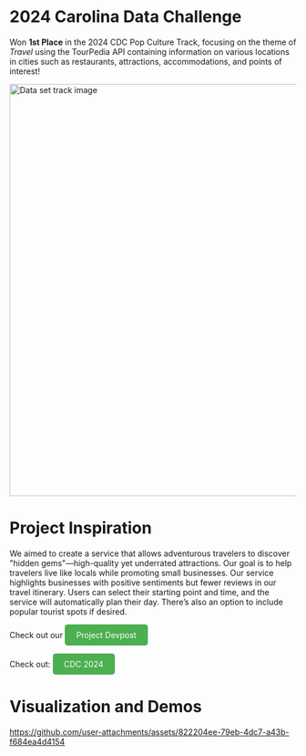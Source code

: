 #  2024 Carolina Data Challenge

Won **1st Place** in the 2024 CDC Pop Culture Track, focusing on the theme of *Travel* using the TourPedia API containing information on various locations in cities such as restaurants, attractions, accommodations, and points of interest!

<img width="722" alt="Data set track image" src="https://github.com/user-attachments/assets/712df25e-3cfd-4cc0-9ff1-93f47bd2bb5c">

# Project Inspiration

We aimed to create a service that allows adventurous travelers to discover "hidden gems"—high-quality yet underrated attractions. Our goal is to help travelers live like locals while promoting small businesses. Our service highlights businesses with positive sentiments but fewer reviews in our travel itinerary. Users can select their starting point and time, and the service will automatically plan their day. There’s also an option to include popular tourist spots if desired.

Check out our 
<a href="https://devpost.com/software/optimizing-and-understanding-traveling-tourist-problem?ref_content=user-portfolio&ref_feature=in_progress" style="display:inline-block; background-color:#4CAF50; color:white; padding:10px 20px; text-align:center; text-decoration:none; border-radius:5px;">Project Devpost</a>

Check out: <a href="https://cdc.cs.unc.edu/" style="display:inline-block; background-color:#4CAF50; color:white; padding:10px 20px; text-align:center; text-decoration:none; border-radius:5px;">CDC 2024</a>


# Visualization and Demos

https://github.com/user-attachments/assets/822204ee-79eb-4dc7-a43b-f684ea4d4154

